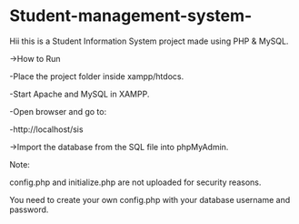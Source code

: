 # Student-management-system-
Hii this is a Student Information System project made using PHP & MySQL.

->How to Run

-Place the project folder inside xampp/htdocs.

-Start Apache and MySQL in XAMPP.

-Open browser and go to:

-http://localhost/sis


->Import the database from the SQL file into phpMyAdmin.

Note:

config.php and initialize.php are not uploaded for security reasons.

You need to create your own config.php with your database username and password.
